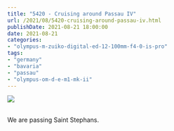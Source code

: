 ```yaml
---
title: "5420 - Cruising around Passau IV"
url: /2021/08/5420-cruising-around-passau-iv.html
publishDate: 2021-08-21 18:00:00
date: 2021-08-21
categories:
- "olympus-m-zuiko-digital-ed-12-100mm-f4-0-is-pro"
tags:
- "germany"
- "bavaria"
- "passau"
- "olympus-om-d-e-m1-mk-ii"
---
```

<div class="container">
<div class="center"><a target="_blank" href="https://d25zfm9zpd7gm5.cloudfront.net/1200x1200/2019/20190621_105514_lr.jpg"><img class="webfeedsFeaturedVisual" src="https://d25zfm9zpd7gm5.cloudfront.net/0600x0600/2019/20190621_105514_lr.jpg" /></a></div>
</div>
<br />

We are passing Saint Stephans.
